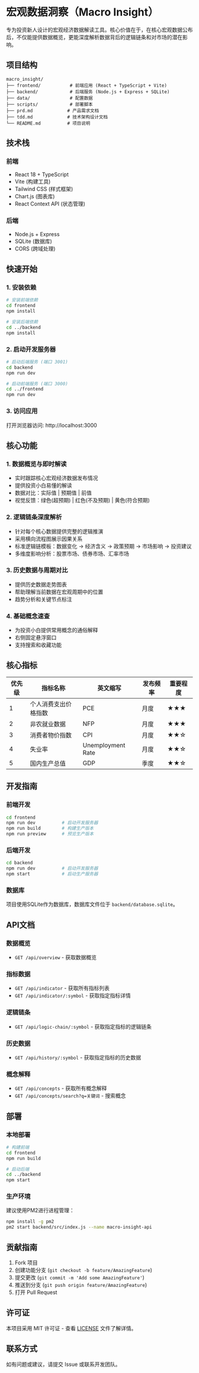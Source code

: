 # 宏观数据洞察（Macro Insight）

专为投资新人设计的宏观经济数据解读工具。核心价值在于，在核心宏观数据公布后，不仅能提供数据概览，更能深度解析数据背后的逻辑链条和对市场的潜在影响。

## 项目结构

```
macro_insight/
├── frontend/           # 前端应用 (React + TypeScript + Vite)
├── backend/            # 后端服务 (Node.js + Express + SQLite)
├── data/               # 配置数据
├── scripts/            # 部署脚本
├── prd.md             # 产品需求文档
├── tdd.md             # 技术架构设计文档
└── README.md          # 项目说明
```

## 技术栈

### 前端
- React 18 + TypeScript
- Vite (构建工具)
- Tailwind CSS (样式框架)
- Chart.js (图表库)
- React Context API (状态管理)

### 后端
- Node.js + Express
- SQLite (数据库)
- CORS (跨域处理)

## 快速开始

### 1. 安装依赖

```bash
# 安装前端依赖
cd frontend
npm install

# 安装后端依赖
cd ../backend
npm install
```

### 2. 启动开发服务器

```bash
# 启动后端服务 (端口 3001)
cd backend
npm run dev

# 启动前端服务 (端口 3000)
cd ../frontend
npm run dev
```

### 3. 访问应用

打开浏览器访问: http://localhost:3000

## 核心功能

### 1. 数据概览与即时解读
- 实时跟踪核心宏观经济数据发布情况
- 提供投资小白易懂的解读
- 数据对比：实际值 | 预期值 | 前值
- 视觉反馈：绿色(超预期) | 红色(不及预期) | 黄色(符合预期)

### 2. 逻辑链条深度解析
- 针对每个核心数据提供完整的逻辑推演
- 采用横向流程图展示因果关系
- 标准逻辑链模板：数据变化 → 经济含义 → 政策预期 → 市场影响 → 投资建议
- 多维度影响分析：股票市场、债券市场、汇率市场

### 3. 历史数据与周期对比
- 提供历史数据走势图表
- 帮助理解当前数据在宏观周期中的位置
- 趋势分析和关键节点标注

### 4. 基础概念速查
- 为投资小白提供常用概念的通俗解释
- 右侧固定悬浮窗口
- 支持搜索和收藏功能

## 核心指标

| 优先级 | 指标名称 | 英文缩写 | 发布频率 | 重要程度 |
|--------|---------|---------|----------|----------|
| 1 | 个人消费支出价格指数 | PCE | 月度 | ★★★ |
| 2 | 非农就业数据 | NFP | 月度 | ★★★ |
| 3 | 消费者物价指数 | CPI | 月度 | ★★☆ |
| 4 | 失业率 | Unemployment Rate | 月度 | ★★☆ |
| 5 | 国内生产总值 | GDP | 季度 | ★★☆ |

## 开发指南

### 前端开发
```bash
cd frontend
npm run dev          # 启动开发服务器
npm run build        # 构建生产版本
npm run preview      # 预览生产版本
```

### 后端开发
```bash
cd backend
npm run dev          # 启动开发服务器
npm start            # 启动生产服务器
```

### 数据库
项目使用SQLite作为数据库，数据库文件位于 `backend/database.sqlite`。

## API文档

### 数据概览
- `GET /api/overview` - 获取数据概览

### 指标数据
- `GET /api/indicator` - 获取所有指标列表
- `GET /api/indicator/:symbol` - 获取指定指标详情

### 逻辑链条
- `GET /api/logic-chain/:symbol` - 获取指定指标的逻辑链条

### 历史数据
- `GET /api/history/:symbol` - 获取指定指标的历史数据

### 概念解释
- `GET /api/concepts` - 获取所有概念解释
- `GET /api/concepts/search?q=关键词` - 搜索概念

## 部署

### 本地部署
```bash
# 构建前端
cd frontend
npm run build

# 启动后端
cd ../backend
npm start
```

### 生产环境
建议使用PM2进行进程管理：
```bash
npm install -g pm2
pm2 start backend/src/index.js --name macro-insight-api
```

## 贡献指南

1. Fork 项目
2. 创建功能分支 (`git checkout -b feature/AmazingFeature`)
3. 提交更改 (`git commit -m 'Add some AmazingFeature'`)
4. 推送到分支 (`git push origin feature/AmazingFeature`)
5. 打开 Pull Request

## 许可证

本项目采用 MIT 许可证 - 查看 [LICENSE](LICENSE) 文件了解详情。

## 联系方式

如有问题或建议，请提交 Issue 或联系开发团队。 